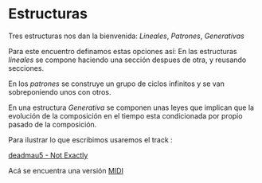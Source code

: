 # Estructuras

Tres estructuras nos dan la bienvenida:
*Lineales*, *Patrones*, *Generativas*

Para este encuentro definamos estas opciones así:
En las estructuras *lineales* se compone haciendo una sección despues de otra, y reusando secciones.

En los *patrones* se construye un grupo de ciclos infinitos y se van sobreponiendo unos con otros.

En una estructura *Generativa* se componen unas leyes que implican que la evolución de la composición en el tiempo esta condicionada por propio pasado de la composición.

Para ilustrar lo que escribimos usaremos el track :

[ deadmau5 - Not Exactly ](http://youtu.be/YTcopp-mpmo)

Acá se encuentra una versión [MIDI](http://www.nonstop2k.com/midi-files/3220-deadmau5-not-exactly-midi.html)
